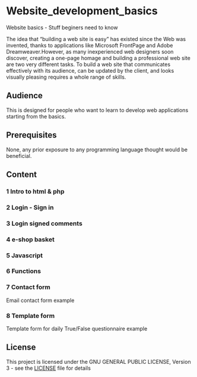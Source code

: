 # Website_development_basics
Website basics - Stuff beginers need to know

The idea that “building a web site is easy” has existed since the Web was invented, thanks to applications like Microsoft FrontPage and Adobe Dreamweaver.However, as many inexperienced web designers soon discover, creating a one-page homage and building a professional web site are two very different tasks. To build a web site that communicates effectively with its audience, can be updated by the client, and looks visually pleasing requires a whole range of skills.

## Audience

This is designed for people who want to learn to develop web applications starting from the basics.

## Prerequisites

None, any prior exposure to any programming language thought would be beneficial.

## Content

### 1 Intro to html & php

### 2 Login - Sign in

### 3 Login signed comments

### 4 e-shop basket

### 5 Javascript

### 6 Functions

### 7 Contact form
Email contact form example
### 8 Template form
Template form for daily True/False questionnaire example

## License

This project is licensed under the GNU GENERAL PUBLIC LICENSE, Version 3 - see the [LICENSE](LICENSE) file for details
